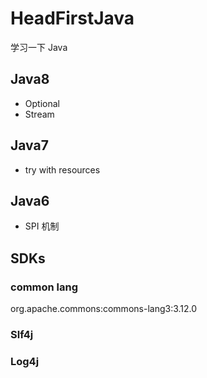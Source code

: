 # HeadFirstJava


学习一下 Java

## Java8

- Optional
- Stream

## Java7

- try with resources

## Java6

- SPI 机制

## SDKs

### common lang

org.apache.commons:commons-lang3:3.12.0

### Slf4j

### Log4j